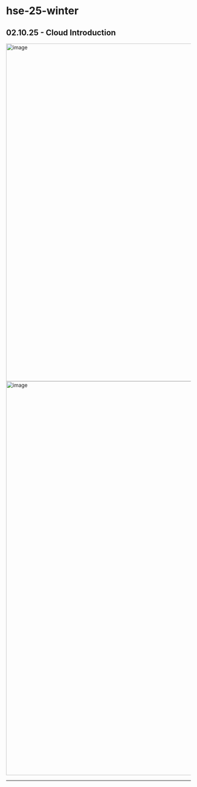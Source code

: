# hse-25-winter

## 02.10.25 - Cloud Introduction

<img width="2402" height="918" alt="image" src="https://github.com/user-attachments/assets/f6b12701-8ddc-4724-bb61-ba5a43c9dd00" />
<img width="2108" height="1071" alt="image" src="https://github.com/user-attachments/assets/6afeb619-eb69-4536-9cf3-c6ffe194dd76" />

----
